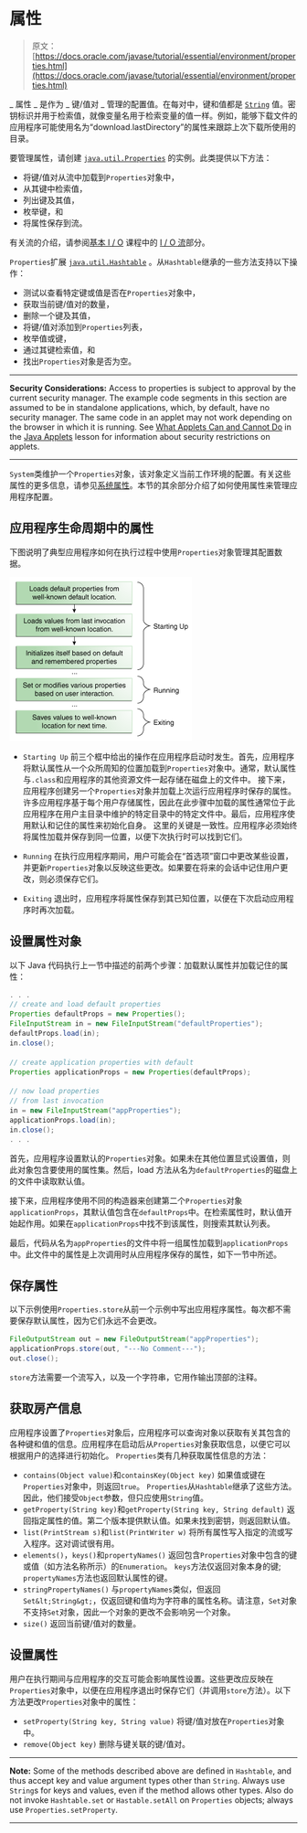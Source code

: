 # 属性

> 原文： [https://docs.oracle.com/javase/tutorial/essential/environment/properties.html](https://docs.oracle.com/javase/tutorial/essential/environment/properties.html)

_ 属性 _ 是作为 _ 键/值对 _ 管理的配置值。在每对中，键和值都是 [`String`](https://docs.oracle.com/javase/8/docs/api/java/lang/String.html) 值。密钥标识并用于检索值，就像变量名用于检索变量的值一样。例如，能够下载文件的应用程序可能使用名为“download.lastDirectory”的属性来跟踪上次下载所使用的目录。

要管理属性，请创建 [`java.util.Properties`](https://docs.oracle.com/javase/8/docs/api/java/util/Properties.html) 的实例。此类提供以下方法：

*   将键/值对从流中加载到`Properties`对象中，
*   从其键中检索值，
*   列出键及其值，
*   枚举键，和
*   将属性保存到流。

有关流的介绍，请参阅[基本 I / O](../../essential/io/index.html) 课程中的 [I / O 流](../../essential/io/streams.html)部分。

`Properties`扩展 [`java.util.Hashtable`](https://docs.oracle.com/javase/8/docs/api/java/util/Hashtable.html) 。从`Hashtable`继承的一些方法支持以下操作：

*   测试以查看特定键或值是否在`Properties`对象中，
*   获取当前键/值对的数量，
*   删除一个键及其值，
*   将键/值对添加到`Properties`列表，
*   枚举值或键，
*   通过其键检索值，和
*   找出`Properties`对象是否为空。

* * *

**Security Considerations:** Access to properties is subject to approval by the current security manager. The example code segments in this section are assumed to be in standalone applications, which, by default, have no security manager. The same code in an applet may not work depending on the browser in which it is running. See [What Applets Can and Cannot Do](../../deployment/applet/security.html) in the [Java Applets](../../deployment/applet/index.html) lesson for information about security restrictions on applets.

* * *

`System`类维护一个`Properties`对象，该对象定义当前工作环境的配置。有关这些属性的更多信息，请参见[系统属性](sysprop.html)。本节的其余部分介绍了如何使用属性来管理应用程序配置。

## 应用程序生命周期中的属性

下图说明了典型应用程序如何在执行过程中使用`Properties`对象管理其配置数据。

![Possible lifecycle of a Properties object](img/22f18b5607448e44a6e1933d08c2268e.jpg)

*   `Starting Up`
    前三个框中给出的操作在应用程序启动时发生。首先，应用程序将默认属性从一个众所周知的位置加载到`Properties`对象中。通常，默认属性与`.class`和应用程序的其他资源文件一起存储在磁盘上的文件中。
    接下来，应用程序创建另一个`Properties`对象并加载上次运行应用程序时保存的属性。许多应用程序基于每个用户存储属性，因此在此步骤中加载的属性通常位于此应用程序在用户主目录中维护的特定目录中的特定文件中。最后，应用程序使用默认和记住的属性来初始化自身。
    这里的关键是一致性。应用程序必须始终将属性加载并保存到同一位置，以便下次执行时可以找到它们。

*   `Running`
    在执行应用程序期间，用户可能会在“首选项”窗口中更改某些设置，并更新`Properties`对象以反映这些更改。如果要在将来的会话中记住用户更改，则必须保存它们。
*   `Exiting`
    退出时，应用程序将属性保存到其已知位置，以便在下次启动应用程序时再次加载。

## 设置属性对象

以下 Java 代码执行上一节中描述的前两个步骤：加载默认属性并加载记住的属性：

```java
. . .
// create and load default properties
Properties defaultProps = new Properties();
FileInputStream in = new FileInputStream("defaultProperties");
defaultProps.load(in);
in.close();

// create application properties with default
Properties applicationProps = new Properties(defaultProps);

// now load properties 
// from last invocation
in = new FileInputStream("appProperties");
applicationProps.load(in);
in.close();
. . .

```

首先，应用程序设置默认的`Properties`对象。如果未在其他位置显式设置值，则此对象包含要使用的属性集。然后，load 方法从名为`defaultProperties`的磁盘上的文件中读取默认值。

接下来，应用程序使用不同的构造器来创建第二个`Properties`对象`applicationProps`，其默认值包含在`defaultProps`中。在检索属性时，默认值开始起作用。如果在`applicationProps`中找不到该属性，则搜索其默认列表。

最后，代码从名为`appProperties`的文件中将一组属性加载到`applicationProps`中。此文件中的属性是上次调用时从应用程序保存的属性，如下一节中所述。

## 保存属性

以下示例使用`Properties.store`从前一个示例中写出应用程序属性。每次都不需要保存默认属性，因为它们永远不会更改。

```java
FileOutputStream out = new FileOutputStream("appProperties");
applicationProps.store(out, "---No Comment---");
out.close();

```

`store`方法需要一个流写入，以及一个字符串，它用作输出顶部的注释。

## 获取房产信息

应用程序设置了`Properties`对象后，应用程序可以查询对象以获取有关其包含的各种键和值的信息。应用程序在启动后从`Properties`对象获取信息，以便它可以根据用户的选择进行初始化。 `Properties`类有几种获取属性信息的方法：

*   `contains(Object value)`和`containsKey(Object key)`
    如果值或键在`Properties`对象中，则返回`true`。 `Properties`从`Hashtable`继承了这些方法。因此，他们接受`Object`参数，但只应使用`String`值。
*   `getProperty(String key)`和`getProperty(String key, String default)`
    返回指定属性的值。第二个版本提供默认值。如果未找到密钥，则返回默认值。
*   `list(PrintStream s)`和`list(PrintWriter w)`
    将所有属性写入指定的流或写入程序。这对调试很有用。
*   `elements()`，`keys()`和`propertyNames()`
    返回包含`Properties`对象中包含的键或值（如方法名称所示）的`Enumeration`。 `keys`方法仅返回对象本身的键; `propertyNames`方法也返回默认属性的键。
*   `stringPropertyNames()`
    与`propertyNames`类似，但返回`Set&lt;String&gt;`，仅返回键和值均为字符串的属性名称。请注意，`Set`对象不支持`Set`对象，因此一个对象的更改不会影响另一个对象。
*   `size()`
    返回当前键/值对的数量。

## 设置属性

用户在执行期间与应用程序的交互可能会影响属性设置。这些更改应反映在`Properties`对象中，以便在应用程序退出时保存它们（并调用`store`方法）。以下方法更改`Properties`对象中的属性：

*   `setProperty(String key, String value)`
    将键/值对放在`Properties`对象中。
*   `remove(Object key)`
    删除与键关联的键/值对。

* * *

**Note:** Some of the methods described above are defined in `Hashtable`, and thus accept key and value argument types other than `String`. Always use `String`s for keys and values, even if the method allows other types. Also do not invoke `Hashtable.set` or `Hastable.setAll` on `Properties` objects; always use `Properties.setProperty`.

* * *